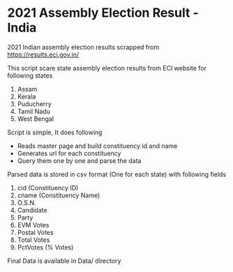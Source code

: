 # 2021 Assembly Election Result - India
2021 Indian assembly election results scrapped from https://results.eci.gov.in/

This script scare state assembly election results from ECI website for following states
1. Assam
2. Kerala
3. Puducherry
4. Tamil Nadu
5. West Bengal

Script is simple, It does following
- Reads master page and build constituency id and name
- Generates url for each constituency
- Query them one by one and parse the data

Parsed data is stored in csv format (One for each state) with following fields
1. cid (Constituency ID)
2. cname (Constituency Name)
3. O.S.N.
4. Candidate
5. Party
6. EVM Votes
7. Postal Votes
8. Total Votes
9. PctVotes (% Votes)

Final Data is available in Data/ directory

